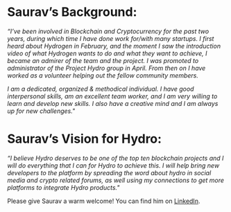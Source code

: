 # Saurav’s Background:

_“I’ve been involved in Blockchain and Cryptocurrency for the past two years, during which time I have done work for/with many startups. I first heard about Hydrogen in February, and the moment I saw the introduction video of what Hydrogen wants to do and what they want to achieve, I became an admirer of the team and the project. I was promoted to administrator of the Project Hydro group in April. From then on I have worked as a volunteer helping out the fellow community members._

_I am a dedicated, organized & methodical individual. I have good interpersonal skills, am an excellent team worker, and I am very willing to learn and develop new skills. I also have a creative mind and I am always up for new challenges."_

# Saurav’s Vision for Hydro:

_“I believe Hydro deserves to be one of the top ten blockchain projects and I will do everything that I can for Hydro to achieve this. I will help bring new developers to the platform by spreading the word about hydro in social media and crypto related forums, as well using my connections to get more platforms to integrate Hydro products."_

Please give Saurav a warm welcome! You can find him on [LinkedIn](https://www.linkedin.com/in/saurav-kumar-77b60776/).
